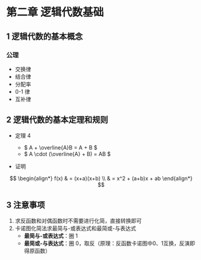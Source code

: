 # 第二章 逻辑代数基础

## 1 逻辑代数的基本概念

### 公理

-   交换律
-   结合律
-   分配率
-   0-1 律
-   互补律

## 2 逻辑代数的基本定理和规则

-   定理 4

    -   $ A + \overline{A}B = A + B $
    -   $ A \cdot (\overline{A} + B) = AB $

-   证明

$$
\begin{align*}
 f(x) & = (x+a)(x+b) \\
      & = x^2 + (a+b)x + ab
\end{align*}
$$

## 3 注意事项

1. 求反函数和对偶函数时不需要进行化简，直接转换即可
2. 卡诺图化简法求最简与-或表达式和最简或-与表达式
   - **最简与-或表达式**：圈 1
   - **最简或-与表达式**：圈 0，取反（原理：反函数卡诺图中0、1互换，反演即得原函数）